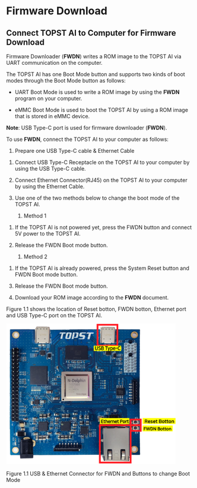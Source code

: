 ﻿# Firmware Download

## Connect TOPST AI to Computer for Firmware Download

Firmware Downloader (**FWDN**) writes a ROM image to the TOPST AI via
UART communication on the computer.

The TOPST AI has one Boot Mode button and supports two kinds of boot
modes through the Boot Mode button as follows:

- UART Boot Mode is used to write a ROM image by using the **FWDN**
  program on your computer.

- eMMC Boot Mode is used to boot the TOPST AI by using a ROM image that
  is stored in eMMC device.

**Note**: USB Type-C port is used for firmware downloader (**FWDN**).

To use **FWDN**, connect the TOPST AI to your computer as follows:

1.  Prepare one USB Type-C cable & Ethernet Cable

<!-- -->

1.  Connect USB Type-C Receptacle on the TOPST AI to your computer by
    using the USB Type-C cable.

2.  Connect Ethernet Connector(RJ45) on the TOPST AI to your computer by
    using the Ethernet Cable.

3.  Use one of the two methods below to change the boot mode of the
    TOPST AI.

    1.  Method 1

<!-- -->

1.  If the TOPST AI is not powered yet, press the FWDN button and
    connect 5V power to the TOPST AI.

2.  Release the FWDN Boot mode button.

    1.  Method 2

<!-- -->

1.  If the TOPST AI is already powered, press the System Reset button
    and FWDN Boot mode button.

<!-- -->

3.  Release the FWDN Boot mode button.

<!-- -->

4.  Download your ROM image according to the **FWDN** document.

Figure 1.1 shows the location of Reset botton, FWDN botton, Ethernet
port and USB Type-C port on the TOPST AI.

<img src="https://github.com/topst-development/Documentation/blob/Tsolutions/TOPST-AI/Hardware/media/4. Firware Download.image1.png"
style="width:4.76361in;height:3.93828in" />

Figure 1.1 USB & Ethernet Connector for FWDN and Buttons to change Boot
Mode
